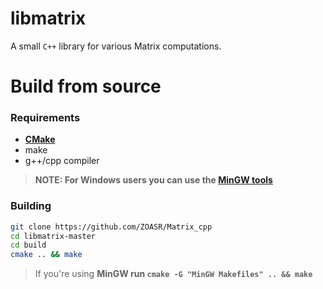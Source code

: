 # libmatrix

A small `C++` library for various Matrix computations.

# Build from source

### Requirements

- [**CMake**](https://cmake.org/download/ "CMake download page")
- make
- g++/cpp compiler

> **NOTE: For Windows users you can use the [MinGW tools](https://www.mingw-w64.org/downloads/ "MinGW downloads page")**

### Building

```bash
git clone https://github.com/ZOASR/Matrix_cpp
cd libmatrix-master
cd build
cmake .. && make
```

> If you're using **MinGW run `cmake -G "MinGW Makefiles" .. && make`**
